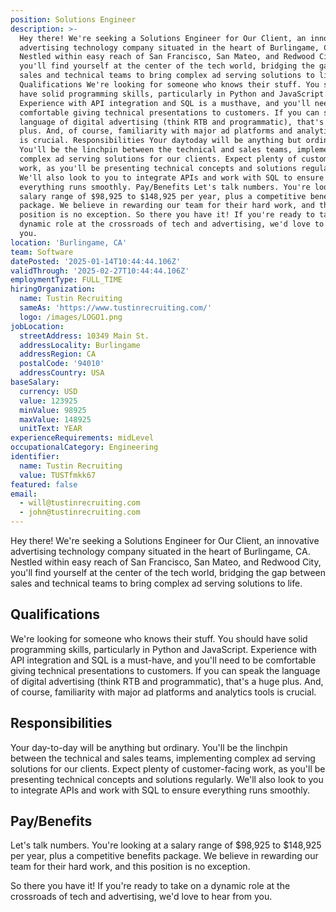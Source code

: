 ```yaml
---
position: Solutions Engineer
description: >-
  Hey there! We're seeking a Solutions Engineer for Our Client, an innovative
  advertising technology company situated in the heart of Burlingame, CA.
  Nestled within easy reach of San Francisco, San Mateo, and Redwood City,
  you'll find yourself at the center of the tech world, bridging the gap between
  sales and technical teams to bring complex ad serving solutions to life.
  Qualifications We're looking for someone who knows their stuff. You should
  have solid programming skills, particularly in Python and JavaScript.
  Experience with API integration and SQL is a musthave, and you'll need to be
  comfortable giving technical presentations to customers. If you can speak the
  language of digital advertising (think RTB and programmatic), that's a huge
  plus. And, of course, familiarity with major ad platforms and analytics tools
  is crucial. Responsibilities Your daytoday will be anything but ordinary.
  You'll be the linchpin between the technical and sales teams, implementing
  complex ad serving solutions for our clients. Expect plenty of customerfacing
  work, as you'll be presenting technical concepts and solutions regularly.
  We'll also look to you to integrate APIs and work with SQL to ensure
  everything runs smoothly. Pay/Benefits Let's talk numbers. You're looking at a
  salary range of $98,925 to $148,925 per year, plus a competitive benefits
  package. We believe in rewarding our team for their hard work, and this
  position is no exception. So there you have it! If you're ready to take on a
  dynamic role at the crossroads of tech and advertising, we'd love to hear from
  you.
location: 'Burlingame, CA'
team: Software
datePosted: '2025-01-14T10:44:44.106Z'
validThrough: '2025-02-27T10:44:44.106Z'
employmentType: FULL_TIME
hiringOrganization:
  name: Tustin Recruiting
  sameAs: 'https://www.tustinrecruiting.com/'
  logo: /images/LOGO1.png
jobLocation:
  streetAddress: 10349 Main St.
  addressLocality: Burlingame
  addressRegion: CA
  postalCode: '94010'
  addressCountry: USA
baseSalary:
  currency: USD
  value: 123925
  minValue: 98925
  maxValue: 148925
  unitText: YEAR
experienceRequirements: midLevel
occupationalCategory: Engineering
identifier:
  name: Tustin Recruiting
  value: TUSTfmkk67
featured: false
email:
  - will@tustinrecruiting.com
  - john@tustinrecruiting.com
---
```




Hey there! We're seeking a Solutions Engineer for Our Client, an innovative advertising technology company situated in the heart of Burlingame, CA. Nestled within easy reach of San Francisco, San Mateo, and Redwood City, you'll find yourself at the center of the tech world, bridging the gap between sales and technical teams to bring complex ad serving solutions to life.

## Qualifications

We're looking for someone who knows their stuff. You should have solid programming skills, particularly in Python and JavaScript. Experience with API integration and SQL is a must-have, and you'll need to be comfortable giving technical presentations to customers. If you can speak the language of digital advertising (think RTB and programmatic), that's a huge plus. And, of course, familiarity with major ad platforms and analytics tools is crucial.

## Responsibilities

Your day-to-day will be anything but ordinary. You'll be the linchpin between the technical and sales teams, implementing complex ad serving solutions for our clients. Expect plenty of customer-facing work, as you'll be presenting technical concepts and solutions regularly. We'll also look to you to integrate APIs and work with SQL to ensure everything runs smoothly.

## Pay/Benefits

Let's talk numbers. You're looking at a salary range of $98,925 to $148,925 per year, plus a competitive benefits package. We believe in rewarding our team for their hard work, and this position is no exception.

So there you have it! If you're ready to take on a dynamic role at the crossroads of tech and advertising, we'd love to hear from you.

